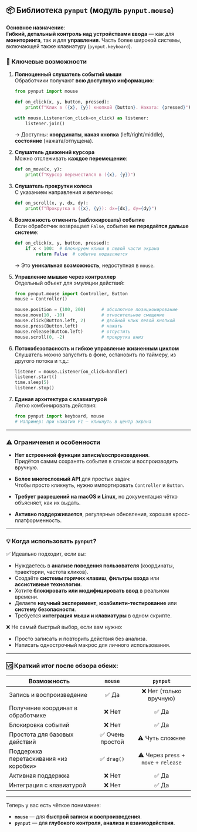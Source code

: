 
## 📦 Библиотека `pynput` (модуль `pynput.mouse`)

**Основное назначение**:  
**Гибкий, детальный контроль над устройствами ввода** — как для **мониторинга**, так и для **управления**. Часть более широкой системы, включающей также клавиатуру (`pynput.keyboard`).

### 🔧 Ключевые возможности

1. **Полноценный слушатель событий мыши**  
   Обработчики получают **всю доступную информацию**:
   ```python
   from pynput import mouse

   def on_click(x, y, button, pressed):
       print(f"Клик в ({x}, {y}) кнопкой {button}. Нажата: {pressed}")

   with mouse.Listener(on_click=on_click) as listener:
       listener.join()
   ```
   → Доступны: **координаты**, **какая кнопка** (left/right/middle), **состояние** (нажата/отпущена).

2. **Слушатель движений курсора**  
   Можно отслеживать **каждое перемещение**:
   ```python
   def on_move(x, y):
       print(f"Курсор переместился в ({x}, {y})")
   ```

3. **Слушатель прокрутки колеса**  
   С указанием направления и величины:
   ```python
   def on_scroll(x, y, dx, dy):
       print(f"Прокрутка в ({x}, {y}): dx={dx}, dy={dy}")
   ```

4. **Возможность отменить (заблокировать) событие**  
   Если обработчик возвращает `False`, событие **не передаётся дальше системе**:
   ```python
   def on_click(x, y, button, pressed):
       if x < 100:  # блокируем клики в левой части экрана
           return False  # событие подавляется
   ```
   → Это **уникальная возможность**, недоступная в `mouse`.

5. **Управление мышью через контроллер**  
   Отдельный объект для эмуляции действий:
   ```python
   from pynput.mouse import Controller, Button
   mouse = Controller()

   mouse.position = (100, 200)      # абсолютное позиционирование
   mouse.move(10, -10)              # относительное смещение
   mouse.click(Button.left, 2)      # двойной клик левой кнопкой
   mouse.press(Button.left)         # нажать
   mouse.release(Button.left)       # отпустить
   mouse.scroll(0, -2)              # прокрутка вниз
   ```

6. **Потокобезопасность и гибкое управление жизненным циклом**  
   Слушатель можно запустить в фоне, остановить по таймеру, из другого потока и т.д.:
   ```python
   listener = mouse.Listener(on_click=handler)
   listener.start()
   time.sleep(5)
   listener.stop()
   ```

7. **Единая архитектура с клавиатурой**  
   Легко комбинировать действия:
   ```python
   from pynput import keyboard, mouse
   # Например: при нажатии F1 — кликнуть в центр экрана
   ```

---

### ⚠️ Ограничения и особенности

- **Нет встроенной функции записи/воспроизведения**.  
  Придётся самим сохранять события в список и воспроизводить вручную.

- **Более многословный API** для простых задач:  
  Чтобы просто кликнуть, нужно импортировать `Controller` и `Button`.

- **Требует разрешений на macOS и Linux**, но документация чётко объясняет, как их выдать.

- **Активно поддерживается**, регулярные обновления, хорошая кросс-платформенность.

---

### 💡 Когда использовать `pynput`?

✅ Идеально подходит, если вы:
- Нуждаетесь в **анализе поведения пользователя** (координаты, траектории, частота кликов).
- Создаёте **системы горячих клавиш**, **фильтры ввода** или **ассистивные технологии**.
- Хотите **блокировать или модифицировать ввод** в реальном времени.
- Делаете **научный эксперимент**, **юзабилити-тестирование** или **систему безопасности**.
- Требуется **интеграция мыши и клавиатуры** в одном скрипте.

❌ Не самый быстрый выбор, если вам нужно:
- Просто записать и повторить действия без анализа.
- Написать однострочный макрос для личного использования.

---

### 🆚 Краткий итог после обзора обеих:

| Возможность                     | `mouse` | `pynput` |
|-------------------------------|:-------:|:--------:|
| Запись и воспроизведение       | ✅ Да   | ❌ Нет (только вручную) |
| Получение координат в обработчике | ❌ Нет | ✅ Да |
| Блокировка событий             | ❌ Нет  | ✅ Да |
| Простота для базовых действий  | ✅ Очень простой | ⚠️ Чуть сложнее |
| Поддержка перетаскивания «из коробки» | ✅ `drag()` | ⚠️ Через `press` + `move` + `release` |
| Активная поддержка             | ❌ Нет  | ✅ Да |
| Интеграция с клавиатурой       | ❌ Нет  | ✅ Да |

---

Теперь у вас есть чёткое понимание:  
- **`mouse`** — для **быстрой записи и воспроизведения**.  
- **`pynput`** — для **глубокого контроля, анализа и взаимодействия**.
